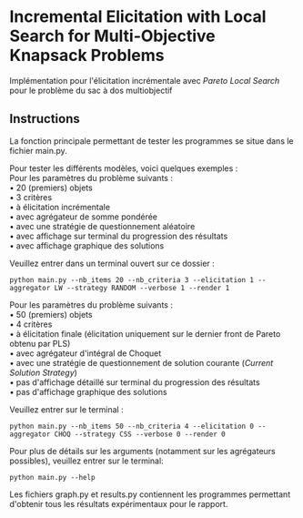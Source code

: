 # Incremental Elicitation with Local Search for Multi-Objective Knapsack Problems

Implémentation pour l'élicitation incrémentale avec *Pareto Local Search* pour le problème du sac à dos multiobjectif  
  
## Instructions

La fonction principale permettant de tester les programmes se situe dans le fichier main.py.  
  
Pour tester les différents modèles, voici quelques exemples :  
Pour les paramètres du problème suivants :  
• 20 (premiers) objets  
• 3 critères  
• à élicitation incrémentale  
• avec agrégateur de somme pondérée  
• avec une stratégie de questionnement aléatoire  
• avec affichage sur terminal du progression des résultats  
• avec affichage graphique des solutions  
  
Veuillez entrer dans un terminal ouvert sur ce dossier :  
  
```
python main.py --nb_items 20 --nb_criteria 3 --elicitation 1 --aggregator LW --strategy RANDOM --verbose 1 --render 1
```  
  
Pour les paramètres du problème suivants :  
• 50 (premiers) objets  
• 4 critères  
• à élicitation finale (élicitation uniquement sur le dernier front de Pareto obtenu par PLS)  
• avec agrégateur d'intégral de Choquet  
• avec une stratégie de questionnement de solution courante (*Current Solution Strategy*)  
• pas d'affichage détaillé sur terminal du progression des résultats  
• pas d'affichage graphique des solutions  
  
Veuillez entrer sur le terminal :  
  
```
python main.py --nb_items 50 --nb_criteria 4 --elicitation 0 --aggregator CHOQ --strategy CSS --verbose 0 --render 0
```  
  
Pour plus de détails sur les arguments (notamment sur les agrégateurs possibles), veuillez entrer sur le terminal:  
  
```
python main.py --help
```  
  
Les fichiers graph.py et results.py contiennent les programmes permettant d'obtenir tous les résultats expérimentaux pour le rapport.



